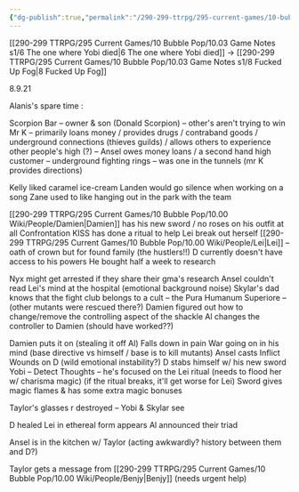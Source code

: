 ```yaml
---
{"dg-publish":true,"permalink":"/290-299-ttrpg/295-current-games/10-bubble-pop/10-03-game-notes-s1/7-damien-s-an-idiot/"}
---
```



[[290-299 TTRPG/295 Current Games/10 Bubble Pop/10.03 Game Notes s1/6 The one where Yobi died\|6 The one where Yobi died]] -> [[290-299 TTRPG/295 Current Games/10 Bubble Pop/10.03 Game Notes s1/8 Fucked Up Fog\|8 Fucked Up Fog]]

8.9.21

Alanis's spare time :

Scorpion Bar – owner & son (Donald Scorpion) – other's aren't trying to win Mr K – primarily loans money / provides drugs / contraband goods / underground connections (thieves guilds) / allows others to experience other people's high (?) – Ansel owes money loans / a second hand high customer – underground fighting rings – was one in the tunnels (mr K provides directions)

Kelly liked caramel ice-cream Landen would go silence when working on a song Zane used to like hanging out in the park with the team

[[290-299 TTRPG/295 Current Games/10 Bubble Pop/10.00 Wiki/People/Damien\|Damien]] has his new sword / no roses on his outfit at all Confrontation KISS has done a ritual to help Lei break out herself [[290-299 TTRPG/295 Current Games/10 Bubble Pop/10.00 Wiki/People/Lei\|Lei]] – oath of crown but for found family (the hustlers!!) D currently doesn't have access to his powers He bought half a week to research

Nyx might get arrested if they share their gma's research Ansel couldn't read Lei's mind at the hospital (emotional background noise) Skylar's dad knows that the fight club belongs to a cult – the Pura Humanum Superiore – (other mutants were rescued there?) Damien figured out how to change/remove the controlling aspect of the shackle Al changes the controller to Damien (should have worked??)

Damien puts it on (stealing it off Al) Falls down in pain War going on in his mind (base directive vs himself / base is to kill mutants) Ansel casts Inflict Wounds on D (wild emotional instability?) D stabs himself w/ his new sword Yobi – Detect Thoughts – he's focused on the Lei ritual (needs to flood her w/ charisma magic) (if the ritual breaks, it'll get worse for Lei) Sword gives magic flames & has some extra magic bonuses

Taylor's glasses r destroyed – Yobi & Skylar see

D healed Lei in ethereal form appears Al announced their triad

Ansel is in the kitchen w/ Taylor (acting awkwardly? history between them and D?)

Taylor gets a message from [[290-299 TTRPG/295 Current Games/10 Bubble Pop/10.00 Wiki/People/Benjy\|Benjy]] (needs urgent help)